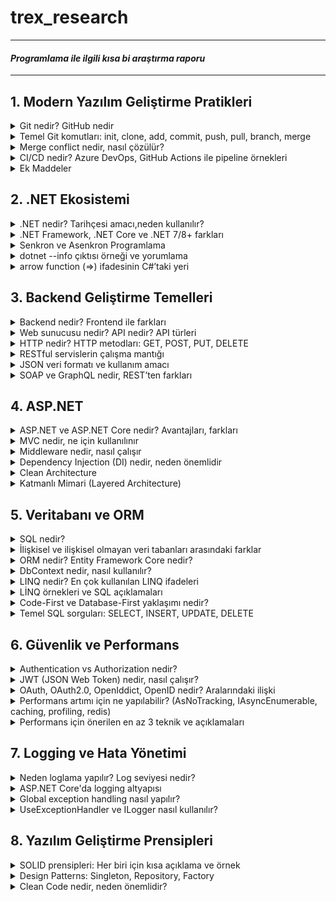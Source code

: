  # trex_research

 ***
#### *Programlama ile ilgili kısa bi araştırma raporu*
***

 
## 1. Modern Yazılım Geliştirme Pratikleri

  <details>
  <summary>Git nedir? GitHub nedir</summary>
    
* Git, yazılım geliştirme sürecinde kullanılan bir versiyon kontrol sistemidir.

* Kod üzerinde yapılan tüm değişiklikleri kayıt altına alır.

* Birden fazla geliştiricinin aynı proje üzerinde çakışmadan çalışabilmesine olanak sağlar.

* Geriye dönük olarak yapılan değişiklikler incelenebilir.

* GitHub ise Git’in üzerine kurulmuş bulut tabanlı bir platformdur.

* Git reposunu internette saklamaya yarar.

* Açık kaynak projelerin paylaşımı için en çok kullanılan sistemdir.

*  Ekip çalışmasını kolaylaştırmak için issue tracking (sorun takibi), pull request (katkı önerisi), GitHub Actions (otomasyon) gibi ek özellikler sunar.
 
* GitHub ise Git’in üzerine kurulmuş bulut tabanlı bir platformdur.

* Git reposunu internette saklamaya yarar.

* Açık kaynak projelerin paylaşımı<in en çok kullanılan sistemdir.

* Ekip çalışmasını kolaylaştırmak için issue tracking (sorun takibi), pull request (katkı önerisi), GitHub Actions (otomasyon) gibi ek özellikler sunar.
  
</details>

  <details>
<summary>Temel Git komutları: init, clone, add, commit, push, pull, branch, merge</summary>

*  git init

 Yeni bir Git deposu oluşturmak için kullanılır. Bir proje klasöründe git init komutu çalıştırıldığında, o klasör artık Git tarafından izlenmeye başlar. Bu sayede proje içerisinde yapılan her değişiklik Git tarafından kayıt altına    alınabilir.

 Örnek kullanım:
 
 git init 


 Bu komut çalıştırıldığında klasörde .git isimli gizli bir dosya oluşur ve bu dosya projenin tüm sürüm kontrol bilgilerini içerir.

*  git clone

 Var olan bir uzak Git deposunu bilgisayara kopyalamak için kullanılır. Özellikle GitHub üzerindeki projelerin yerel ortama indirilmesinde tercih edilir.

 Örnek kullanım:

 git clone https://github.com/kullanici/proje.git


 Bu komut sayesinde uzak depodaki tüm geçmiş commitler, branchler ve dosyalar yerel bilgisayara aktarılır.

*  git add

 Dosyaları staging area (hazırlık alanı) denilen bölgeye ekler. Bu alan, commit işleminden önce değişikliklerin hazırlanmasını sağlar.

 Örnek kullanım:

 git add dosya.txt
 git add .


 İlk komut sadece belirli bir dosyayı, ikincisi ise proje içindeki tüm değişiklikleri staging alanına ekler.

*  git commit
  
 Staging alanındaki dosyaları kalıcı olarak kaydeder. Commit işlemi, yapılan değişikliklere bir “anlık görüntü” almak gibidir. Her commit, açıklayıcı bir mesajla etiketlenmelidir.

 Örnek kullanım:

 git commit -m "Login ekranı eklendi"


 Bu komut, yapılan değişikliklerin tarihçede anlamlı şekilde tutulmasına yardımcı olur.

*  git push

 Yerelde yapılan commit’lerin uzak depoya (örneğin GitHub’a) gönderilmesini sağlar. Böylece proje ekibinin diğer üyeleri de güncellenmiş koda erişebilir.

 Örnek kullanım:

 git push origin main


 Bu komut, değişiklikleri origin isimli uzak depodaki main branch’ine gönderir.

*  git pull

 Uzak depodaki en güncel değişiklikleri indirip mevcut branch ile birleştirmeye yarar. Bu komut, ekip çalışmasında başkalarının yaptığı güncellemeleri almak için sıkça kullanılır.

 Örnek kullanım:

 git pull origin main


 Böylece uzak depodaki main branch’indeki tüm yeni değişiklikler yerel bilgisayara aktarılır.

*  git branch

 Proje üzerinde dallar (branch) oluşturmaya, görüntülemeye veya yönetmeye yarar. Branch’ler, geliştiricilerin aynı proje üzerinde farklı özellikler geliştirmesini sağlar.

 Örnek kullanım:

 git branch          # mevcut branch’leri listeler
 git branch yeni-ozellik   # yeni bir branch oluşturur
 git checkout yeni-ozellik # o branch’e geçiş yapar


 Branch kullanımı, aynı projede bağımsız geliştirmelerin çakışmadan yapılabilmesine imkân verir.

*  git merge

 İki farklı branch’i birleştirmek için kullanılır. Örneğin, yeni-ozellik branch’inde geliştirilen bir özellik tamamlandığında, bu branch main ile birleştirilir.

 Örnek kullanım:

 git checkout main
 git merge yeni-ozellik


 Bu komutlar sayesinde yeni-ozellik branch’indeki değişiklikler main branch’ine eklenmiş olur. Eğer aynı    çakışan değişiklikler varsa merge conflict oluşabilir ve manuel çözüm gerekir.

</details>

<details>

 <summary>Merge conflict nedir, nasıl çözülür?</summary>
  
Merge conflict Git’te iki dal aynı dosyanın aynı bölümünü farklı şekilde değiştirdiğinde Git’in hangisini seçeceğini bilememesiyle oluşan çakışmadır. Çözümü de basittir: Çakışmalı dosyayı açıp <<<<<<<, =======, >>>>>>> işaretleri arasındaki alternatiflerden mantıklı olan içeriği oluşturacak şekilde metni düzenlersin (gerekirse birleştirebilirsn) bu işaretleri temizlersin sonra değişikliği git add ile sahneleyip git commit ile birleştirmeyi tamamlarsın.
  
 </details>

<details> 
  
<summary>CI/CD nedir? Azure DevOps, GitHub Actions ile pipeline örnekleri </summary>


* CI/CD Nedir?

CI/CD, yazılım geliştirme süreçlerinde kaliteyi artıran ve teslimat hızını yükselten bir yöntemdir.

CI (Continuous Integration – Sürekli Entegrasyon): Geliştiricilerin kodlarını sık sık ana koda entegre etmesi, bu sırada otomatik testlerin ve derleme işlemlerinin çalışmasıdır. Amaç, hataların erkenden tespit edilmesi ve kodun sürekli olarak çalışır durumda kalmasıdır.

CD (Continuous Delivery/Deployment – Sürekli Teslimat / Dağıtım): CI sonrası başarılı olan kodun otomatik olarak test ortamına veya doğrudan canlı ortama aktarılmasıdır.

Continuous Delivery: Kod otomatik olarak test/stage ortamına alınır, canlıya geçiş manuel onayla yapılır.

Continuous Deployment: Kod tüm testlerden geçtikten sonra canlıya otomatik olarak alınır.

Bu yaklaşım sayesinde:

Daha hızlı geri bildirim alınır.

Ürün kalitesi artar.

Dağıtım süreçleri standartlaşır ve insan hatası azalır.

* Azure DevOps ile Pipeline Örneği

Azure DevOps Pipelines, YAML tabanlı veya görsel olarak oluşturulabilen güçlü bir CI/CD aracıdır. Microsoft’un bulut tabanlı çözümlerine doğrudan entegredir.

Basit Azure DevOps Pipeline (YAML)

Aşağıdaki örnek bir .NET uygulaması için CI pipeline’ıdır:

trigger:
- main   # main branch'e push geldiğinde pipeline çalışır

pool:
  vmImage: 'windows-latest'

steps:
- task: UseDotNet@2
  inputs:
    packageType: 'sdk'
    version: '7.0.x'

- script: dotnet restore
  displayName: 'Restore dependencies'

- script: dotnet build --configuration Release
  displayName: 'Build project'

- script: dotnet test --no-build --verbosity normal
  displayName: 'Run tests'


Bu pipeline şu işlemleri yapar:

Main branch’e kod push edildiğinde tetiklenir.

Gerekli .NET SDK kurulumu yapılır.

Paketler restore edilir.

Proje release modda derlenir.

Unit testler çalıştırılır.

Dağıtım (CD) için ek adımlar eklenebilir. Örneğin Azure Web App’e deploy etmek için AzureWebApp task’i kullanılabilir.

* GitHub Actions ile Pipeline Örneği

GitHub Actions, GitHub üzerinde barındırılan projeler için CI/CD iş akışları kurmaya yarayan bir sistemdir. YAML dosyaları .github/workflows/ klasöründe bulunur.

Basit GitHub Actions Workflow

Aşağıdaki örnek yine bir .NET uygulaması için CI pipeline’dır:

name: .NET CI

on:
  push:
    branches: [ "main" ]
  pull_request:
    branches: [ "main" ]

jobs:
  build:
    runs-on: ubuntu-latest

    steps:
    - name: Checkout repository
      uses: actions/checkout@v3

    - name: Setup .NET
      uses: actions/setup-dotnet@v3
      with:
        dotnet-version: '7.0.x'

    - name: Restore dependencies
      run: dotnet restore

    - name: Build
      run: dotnet build --configuration Release --no-restore

    - name: Test
      run: dotnet test --no-build --verbosity normal


Bu workflow şunları yapar:

Main branch’e push veya pull request geldiğinde çalışır.

Ubuntu sanal makinesi üzerinde işlem yapılır.

Kod checkout edilir.

.NET SDK yüklenir.

Restore, build ve test adımları gerçekleştirilir.

</details>

 <details>     
 
 <summary>Ek Maddeler</summary>

SDLC Aşamaları (Yazılım Geliştirme Yaşam Döngüsü)

* Planlama 

* Analiz 

* Geliştirme 

* Test 

* Dağıtım 

* Bakım
  
Metodolojiler

Agile → Esnek, hızlı geri bildirim.

Scrum → Sprint (2-4 hafta), roller (PO, SM, Dev Team).

Kanban → İş akışı panosu (To Do → Doing → Done).


 </details>
 
## 2. .NET Ekosistemi

<details>

<summary>.NET nedir? Tarihçesi amacı,neden kullanılır?</summary>

.NET Core, Windows, Linux ve MacOS için yazılım uygulamaları oluşturmak için kullanılabilecek genel amaçlı bir framework’dür. Diğer yazılımların aksine .NET Core, web uygulamaları, mobil uygulamalar, masaüstü uygulamaları, bulut hizmetleri, microservisler, API’ler, oyunlar ve IoT uygulamaları dahil olmak üzere her türlü uygulama/yazılımı oluşturmak için kullanılabilir. Diğer framework’lerden farklı olarak .NET Core, tek bir programlama diliyle sınırlı değildir ve C#, VB.NET, F#, XAML ve TypeScript’i destekler. Bu programlama dilleri açık kaynak kodludur ve bağımsız topluluklar tarafından yönetilir.

.NET Core en gelişmiş, olgun ve kapsamlı class library’leri, ortak API’leri, çoklu dil desteğini ve araçları sunmaktadır. Visual Studio ve Visual Studio Core, .NET Core’u geliştiriciler için en üretken platformlardan biri yapan en gelişmiş ve modern geliştirici IDE’leridir

2002: .NET Framework 1.0 çıktı, C# tanıtıldı (sadece Windows).

2005–2015: Framework 2.0–4.5 arasında LINQ, Async/Await gibi büyük yenilikler geldi.

2016: .NET Core yayınlandı → Açık kaynak, hızlı, platform bağımsz.

2020: .NET 5 ile Framework ve Core birleşti, tek çatı oldu.

2023+: .NET 8  Modern, çoklu platform, yapay zekâ ve bulut odaklı.

</details>

<details>
<summary>.NET Framework, .NET Core ve .NET 7/8+ farkları</summary>
  
|Özellik| .NET Framework   | .NET Core | .NET 7/8+  |
|:-----------------:|:-----------------:|:-----------------:|:-----------------:|
|Platform desteği|Yalnızca Windows'ta çalışır|Platformlar arası çalışır(Linux,Windows,Mac)|Platformlar arası çalışır|
|Güncellemeler|Güncelleme almaz|Güncelleme almaz|Güncelleme almaya devam eder|
|Kaynak kodu|Açık kaynak kodlu değil|Açık kaynak kodlu|Açık kaynak kodu|
|Desteklediği araçlar|Visual Studio|Visual Studio, VS Code, CLI araçları|Visual Studio, VS Code, CLI araçları|
|Kullanım alanları|Eski Windows uygulamaları|Çoklu platform uygulamaları, Web, API, Mikroservis|Modern çoklu platform uygulamaları, Bulut, Web API ve dahası|
|Performans|düşük|Orta|iyi performans|

</details>

<details>

<summary>Senkron ve Asenkron Programlama</summary>

* Senkron Programlama Nedir?

İşlemler ardışık olarak çalışır.

Bir işlem tamamlanmadan diğerine başlanmaz.

Program akışı, her adımda bir önceki adımın sonucunu beklemek zorundadır.

Eğer uzun süren bir işlem varsa (örneğin büyük bir dosyanın okunması, bir web servisinden veri çekilmesi), bu süre boyunca programın geri kalan kısmı çalışmaz, bekler.

* Asenkron Programlama Nedir?

İşlemler paralel veya bağımsız şekilde yürütülebilir.

Bir işlem başlatılır, o işlem arka planda devam ederken program diğer işlere geçebilir.

Program akışı, uzun süren işlemin bitmesini beklemek zorunda kalmaz.

Sonuç hazır olduğunda, program o işin sonucunu alıp kaldığı yerden devam eder.

* Senkron/Asenkron örnek senaryo açıklaması
  
HTTP çağrıları, Web API çağrıları gibi işlemler bekleme gerektirebilir. Geleneksel senkron programlama ile bu işlemleri gerçekleştirmek, aslında lokal bilgisayarın kontrolü dışında olan bir bekleme oluşturur. Bu da hem kullanıcı deneyimi hem de zaman verimliliği açısından oldukça mantıksızdır.

Kullanıcı, arka planda veri çağrıları yapılırken başka işlerle ilgilenebilmek ister. Hiçbirimiz evde bulaşık makinesi çalışıyor diye mutfakta donup kalmayız; makine işini bitirene kadar başka işlerle uğraşırız.

Senkron programlama ile bekleme gerektiren işlemleri çağırmak, bulaşık makinesinin işini bitirmesini oturup beklemek kadar verimsizdir. Asenkron programlama sayesinde ise kullanıcı, çağırdığı bir verinin gelmesini beklerken programın başka bir yerinde farklı bir işlem yapabilir ve ciddi bir zaman kazancı elde eder.

</details>

<details>
  
<summary>dotnet --info çıktısı örneği ve yorumlama</summary>

### Example output of `dotnet --info`

```
.NET SDK:
 Version:           9.0.201
 Commit:            071aaccdc2
 Workload version:  9.0.200-manifests.a3a1a094
 MSBuild version:   17.13.13+1c2026462

Runtime Environment:
 OS Name:     Windows
 OS Version:  10.0.26100
 OS Platform: Windows
 RID:         win-x64
 Base Path:   C:\Program Files\dotnet\sdk\9.0.201\

Workloads installed:
 No installed workloads found.
 Configured to use loose manifests for newly installed manifests.

Host:
  Version:      9.0.3
  Architecture: x64
  Commit:       831d23e561

.NET SDKs installed:
  9.0.201 [C:\Program Files\dotnet\sdk]

.NET runtimes installed:
  Microsoft.AspNetCore.App 8.0.14 [C:\Program Files\dotnet\shared\Microsoft.AspNetCore.App]
  Microsoft.AspNetCore.App 9.0.3  [C:\Program Files\dotnet\shared\Microsoft.AspNetCore.App]
  Microsoft.NETCore.App 8.0.14    [C:\Program Files\dotnet\shared\Microsoft.NETCore.App]
  Microsoft.NETCore.App 9.0.3     [C:\Program Files\dotnet\shared\Microsoft.NETCore.App]
  Microsoft.WindowsDesktop.App 8.0.14 [C:\Program Files\dotnet\shared\Microsoft.WindowsDesktop.App]
  Microsoft.WindowsDesktop.App 9.0.3  [C:\Program Files\dotnet\shared\Microsoft.WindowsDesktop.App]

Other architectures found:
  x86   [C:\Program Files (x86)\dotnet]
    registered at [HKLM\SOFTWARE\dotnet\Setup\InstalledVersions\x86\InstallLocation]

Environment variables:
  Not set

global.json file:
  Not found
```
dotnet --info komutu, bilgisayarında kurulu olan .NET ortamını özetler. Çıktıdaki bölümler şu anlama gelir:

1. .NET SDK

Hangi SDK sürümünün kullanıldığını gösterir.

SDK (Software Development Kit), .NET projelerini derlemek ve geliştirmek için gerekli araçları içerir.

2. Runtime Environment (Çalışma Zamanı Ortamı)

İşletim sistemini (OS Name, OS Version) ve mimariyi (x64, x86, arm64 vb.) gösterir.

RID (Runtime Identifier) değeri, uygulamanın hangi platformda çalıştığını belirtir.

3. Host

.NET uygulamalarının çalıştırıldığı host ortamının sürümünü gösterir.

Burada .NET runtime versiyonu ve sistem mimarisi listelenir.

4. .NET SDKs installed

Sisteminde yüklü tüm SDK sürümlerini listeler.

Birden fazla SDK kuruluysa, projeler global.json dosyasına veya varsayılan kurallara göre uygun olanı kullanır.

5. .NET runtimes installed

Kurulu olan çalışma zamanlarını listeler.

Microsoft.NETCore.App: Konsol uygulamaları için.

Microsoft.AspNetCore.App: Web uygulamaları için.

Microsoft.WindowsDesktop.App: WinForms ve WPF uygulamaları için.

Farklı sürümlerin aynı anda kurulu olması, eski projeleri de çalıştırabilmeni sağlar.

6. Other architectures found

Ek olarak farklı mimarilerde (örneğin x86) .NET kurulmuşsa burada görünür.

7. Environment variables

.NET ile ilgili özel ortam değişkenleri tanımlandıysa burada listelenir.

8. global.json file

Projede belirli bir SDK sürümü kullanılmak istenirse global.json dosyası ile belirtilir. Eğer bulunmazsa, sistemdeki en güncel SDK kullanılır
</details>

<details>
  
<summary>arrow function (=>) ifadesinin C#’taki yeri</summary>

* Tek satırda fonksiyon tanımlama: static int Multiply(int x, int y) => x * y;
* Lambda ifadesi: Func<int, int> square = n => n * n;

  
</details>

## 3. Backend Geliştirme Temelleri

<details>  

<summary> Backend nedir? Frontend ile farkları </summary>

Front-End, kullanıcı deneyimini ve etkileşimi şekillendirirken, Back-End, web sitesinin işlevselliğini ve veri yönetimini sağlar. her iki katman da başarılı bir web sitesi için kritik öneme sahiptir ve birlikte çalışarak kullanıcıların ihtiyaçlarını karşılayan ve beklentilerini aşan bir deneyim sunarlar.
</details>

<details>    

<summary> Web sunucusu nedir? API nedir? API türleri </summary>

Web sunucusu, istemcilerden (genellikle tarayıcı) gelen HTTP/HTTPS isteklerini kabul eden ve yanıtlayan yazılım veya donanımdır.

Statik içerik (HTML, CSS, JS, resim) ya da dinamik içerik (PHP, ASP.NET, Node.js uygulamaları) dönebilir.

Tarayıcı bir siteye istek gönderdiğinde web sunucusu uygun yanıtı üretip istemciye iletir.

Örnek web sunucuları:

Apache

Nginx

IIS (Internet Information Services)

LiteSpeed

API (Application Programming Interface) Nedir?

API, bir yazılımın başka yazılımlarla haberleşmesini sağlayan arayüzdür.

İç işleyişi bilmeden, belirli kurallar (endpoint, method, veri formatı) üzerinden erişim sağlar.

En yaygın kullanılan türü Web API’lerdir.

Örnek:

Hava durumu uygulaması telefonuna veri getirmek için hava durumu API’sini kullanır.

Google Maps API, başka uygulamalara harita ekleme olanağı sağlar.

API Türleri
***
1. Erişim Türüne Göre

Open API (Public API): Herkesin erişimine açık.

Partner API: Sadece iş ortaklarına özel.

Private API: Sadece kurum içi kullanım için.
***
2. Mimarisine Göre

REST API

HTTP metodlarını (GET, POST, PUT, DELETE) kullanır.

Genellikle JSON döner.

SOAP API

XML tabanlıdır, daha katıdır.

Bankacılık gibi güvenlik kritik alanlarda kullanılır.

GraphQL API

Tek endpoint üzerinden esnek veri sorgusu yapılabilir.

gRPC

Google tarafından geliştirilmiştir.

Hızlı, binary tabanlı, mikroservisler arası iletişim için uygundur.
***
3. Kullanım Alanına Göre

Web API → İnternet üzerinden erişilen API’ler.

Library API → Programlama kütüphaneleri için sağlanan API’ler (.NET, Java API).

Operating System API → İşletim sistemleri ile haberleşmeyi sağlayan API’ler (Windows API, Linux system call).
***
</details>

<details>

<summary>HTTP nedir? HTTP metodları: GET, POST, PUT, DELETE</summary>

GET, POST, PUT, PATCH ve DELETE en sık kullanılanlardır ve HTTP protokolü üzerinden istemciler ile sunucular arasındaki iletişimin temelini oluştururlar. Bu yöntemler, World Wide Web üzerinden istemci-sunucu iletişimi sırasında bir URL ile tanımlanan bir kaynak üzerinde gerçekleştirilebilecek eylemleri tanımlar

HTTP Metodları ve Örnekler
1. GET
* Sunucudan veri istemek için kullanılır.

* Gövde (body) göndermez.
```
GET /products HTTP/1.1
Host: example.com
```
Sunucudan ürünler listesini ister.

2. POST

* Sunucuya yeni veri eklemek/göndermek için kullanılır.

* Veri body kısmında gönderilir.
```
POST /products HTTP/1.1
Host: example.com
Content-Type: application/json

{
  "name": "Laptop",
  "price": 20000
}
```
Sunucuya yeni ürün ekler.


3. PUT

* Sunucuda var olan bir veriyi tamamen güncellemek için kullanılır.

* Gönderilen body, önceki verinin yerine geçer.
```
PUT /products/10 HTTP/1.1
Host: example.com
Content-Type: application/json

{
  "name": "Gaming Laptop",
  "price": 25000
}
```
ID’si 10 olan ürünün tüm verisini günceller.


4. PATCH

* Sunucudaki veriyi kısmi olarak güncellemek için kullanılır.

* Sadece değişen alanlar body’de gönderilir.
```
PATCH /products/10 HTTP/1.1
Host: example.com
Content-Type: application/json

{
  "price": 22000
}
```
Sadece fiyat bilgisini günceller.

5. DELETE

* Sunucudaki veriyi silmek için kullanılır.
```
DELETE /products/10 HTTP/1.1
Host: example.com
```
ID’si 10 olan ürünü siler.


6. HEAD

* GET gibidir ama sadece başlık (header) bilgilerini döner, gövdeyi döndürmez.
```
HEAD /products HTTP/1.1
Host: example.com
```
7. OPTIONS

* Sunucunun hangi HTTP metodlarını desteklediğini öğrenmek için kullanılır.
```
OPTIONS /products HTTP/1.1
Host: example.com
```

Cevap:
Allow: GET, POST, PUT, DELETE, OPTIONS


Özet:

GET → Veri al

POST → Yeni veri oluştur

PUT → Tam güncelle

PATCH → Kısmi güncelle

DELETE → Sil

HEAD → Sadece header bilgilerini al

OPTIONS → Desteklenen metodları öğren
  
</details>

<details>

<summary>RESTful servislerin çalışma mantığı</summary>

* REST Nedir?

Representational State Transfer (REST), web servisleri için kullanılan bir mimari tarzdır.

Amacı, HTTP protokolünün sunduğu kuralları kullanarak basit, anlaşılır ve standart bir şekilde istemci–sunucu arasında iletişim kurmaktır.

REST’i “kurallar bütünü” olarak düşünebilirsin.

* Temel Mantık

RESTful servislerde:

Her kaynak (örneğin: kullanıcı, ürün, sipariş) bir URL (endpoint) ile temsil edilir.

Bu kaynaklar üzerinde işlem yapmak için HTTP metodları (GET, POST, PUT, DELETE, PATCH…) kullanılır.

Veri genelde JSON formatında taşınır.

* Kaynak ve URI Mantığı

Her şey bir kaynaktır.

Örnek: Kullanıcı listesi → /users

Tek bir kullanıcı → /users/5

Kullanıcının siparişleri → /users/5/orders

URI, kaynağı temsil eder. Kaynağın ne olduğunu URI belirler, üzerinde ne yapılacağını HTTP metodu belirler.

* HTTP Metodları ile İşlemler

REST’te CRUD işlemleri HTTP metodlarına denk gelir:

GET /users → Tüm kullanıcıları getir

GET /users/5 → ID’si 5 olan kullanıcıyı getir

POST /users → Yeni kullanıcı oluştur

PUT /users/5 → ID’si 5 olan kullanıcıyı tamamen güncelle

PATCH /users/5 → ID’si 5 olan kullanıcıyı kısmi güncelle

DELETE /users/5 → ID’si 5 olan kullanıcıyı sil

* İstemci - Sunucu İlişkisi

İstemci (client) → Tarayıcı, mobil uygulama, masaüstü program olabilir.

Sunucu (server) → İstekleri alır, işler ve yanıt verir.

İstemci, sunucuya hangi veriyle ne yapılacağını HTTP isteği (request) ile söyler.

Sunucu, sonucu HTTP cevabı (response) olarak döner.

* Statelesness (Durumsuzluk)

RESTful servisler stateless olmalıdır.

Sunucu, her isteği bağımsız görür.

Önceki isteklerin bilgisini tutmaz.

Gerekli bilgiler (kimlik doğrulama, filtreler, parametreler) her istekte tekrar gönderilir.

* Response ve Status Codes

Sunucu her isteğe bir HTTP durum kodu döner:

200 OK → İşlem başarılı

201 Created → Yeni kaynak oluşturuldu

400 Bad Request → Hatalı istek

401 Unauthorized → Yetkisiz erişim

404 Not Found → Kaynak bulunamadı

500 Internal Server Error → Sunucu hatası

* JSON Örneği

Bir kullanıcı oluşturma isteği:
```
POST /users HTTP/1.1
Host: example.com
Content-Type: application/json

{
  "name": "Ali",
  "email": "ali@example.com"
}
```

Sunucu cevabı:
```
HTTP/1.1 201 Created
Content-Type: application/json

{
  "id": 5,
  "name": "Ali",
  "email": "ali@example.com"
}
```
</details>

<details> 

<summary>JSON veri formatı ve kullanım amacı</summary>
JSON Veri Formatı

JSON (JavaScript Object Notation), verilerin metin tabanlı olarak saklanmasını ve sistemler arasında kolayca taşınmasını sağlayan bir veri değişim formatıdır.

Özellikleri

Anahtar-değer çiftlerinden oluşur.

Diziler ve nesneler kullanılarak hiyerarşik yapı kurulabilir.

Programlama dillerinden bağımsızdır.

Hem insanlar hem makineler tarafından kolay okunabilir.

Kullanım Amacı

Web istemcisi ile sunucu arasında veri alışverişi yapmak.

Uygulamalarda yapılandırma (config) dosyası olarak kullanmak.

Farklı platform ve diller arasında veri taşımak.

Küçük, anlaşılır veri depolama ihtiyaçlarını karşılamak.

Örnek JSON Verisi
```
{
  "ad": "Ali",
  "yas": 30,
  "ogrenciMi": true,
  "dersler": ["Matematik", "Tarih", "Fizik"],
  "adres": {
    "sehir": "Bursa",
    "postaKodu": 16000
  }
}
```
Örneğin Açıklaması

* "ad": "Ali" → Anahtar ad, değeri "Ali" olan bir metin bilgisidir.

* "yas": 30 → Anahtar yas, değeri 30 olan sayısal bir bilgidir.

* "ogrenciMi": true → Anahtar ogrenciMi, değeri true olan mantıksal (boolean) bilgidir.

* "dersler": ["Matematik", "Tarih", "Fizik"] → dersler anahtarı, içinde üç eleman bulunan bir diziyi ifade eder.

* "adres": { "sehir": "Bursa", "postaKodu": 16000 } → adres anahtarı, içinde başka anahtar-değer çiftleri olan bir nesneyi temsil eder.

</details>

<details>
<summary>SOAP ve GraphQL nedir, REST’ten farkları</summary>

* SOAP (Simple Object Access Protocol)

XML tabanlı bir iletişim protokolüdür.

Katı standartlara bağlıdır (WS-Security, WS-ReliableMessaging gibi).

Yalnızca XML kullanır.

HTTP dışında SMTP, TCP gibi farklı protokollerle çalışabilir.

Daha çok bankacılık, finans, telekom gibi güvenliğin ve standartlaşmanın çok kritik olduğu alanlarda tercih edilir.

* GraphQL

Facebook tarafından geliştirilmiş, API’ler için bir sorgulama dilidir.

Tek endpoint üzerinden çalışır.

İstemci yalnızca ihtiyacı olan veriyi talep eder.

JSON formatında yanıt döner.

Over-fetching (gereğinden fazla veri çekme) ve under-fetching (eksik veri çekme) sorunlarını çözer.

Gerçek zamanlı veri için Subscriptions özelliği vardır.

* REST (Representational State Transfer)

HTTP tabanlı, en yaygın kullanılan web servis mimarisidir.

Kaynaklara HTTP metodları (GET, POST, PUT, DELETE) ile erişilir.

JSON ya da XML dönebilir (günümüzde çoğunlukla JSON).

Her kaynak için ayrı endpoint vardır (örneğin /users, /orders).

Basit, anlaşılır ve yaygın kullanımda olan bir yaklaşım sunar.

| Özellik             | SOAP                            | REST                           | GraphQL                           |
|---------------------|---------------------------------|--------------------------------|-----------------------------------|
| Veri formatı        | XML                             | JSON (çoğunlukla) / XML        | JSON                              |
| Endpoint yapısı     | Tek endpoint, karmaşık yapı     | Her kaynak için ayrı endpoint   | Tek endpoint                      |
| Esneklik            | Katı standartlı                 | Orta düzey                     | Çok esnek (yalnızca istenen veri) |
| Performans          | Ağır, yavaş                     | Hafif, genellikle hızlı         | Daha verimli                      |
| Protokol desteği    | HTTP, SMTP, TCP vb.             | HTTP                           | HTTP                              |
| Kullanım alanı      | Bankacılık, kurumsal entegrasyon| Genel web servisleri            | Modern web ve mobil API’ler       |
| Öne çıkan özellik   | Güvenlik ve standartlar         | Basitlik ve yaygınlık           | Esneklik ve özelleştirme          |  

</details>

## 4. ASP.NET

<details> 

<summary>ASP.NET ve ASP.NET Core nedir? Avantajları, farkları</summary>

ASP.NET ve ASP.NET Core, Microsoft tarafından geliştirilen web uygulama geliştirme framework’leridir. İkisi birbirine yakın kavramlar olsa da, teknoloji olarak farklı dönemleri temsil ederler.

* ASP.NET Nedir?

2002’de .NET Framework’ün bir parçası olarak tanıtıldı.

Yalnızca Windows işletim sistemi üzerinde çalışır.

Web Forms, MVC (Model-View-Controller) ve Web API gibi yaklaşımları destekler.

.NET Framework’e bağımlıdır, yani günümüzde .NET Framework 4.8’e kadar gelmiştir ve daha fazla büyük güncelleme almayacaktır.

Modern uygulamalarda “eski teknoloji” kabul ediliyor ama hâlen kurumsal projelerde yaygın olarak kullanılmakta.

* ASP.NET Core Nedir?

2016’da tanıtıldı, ASP.NET’in yeniden yazılmış, açık kaynak ve çapraz platform halidir.

Windows, Linux ve macOS üzerinde çalışır.

.NET Core üzerine kurulmuştu, şimdi .NET 5+ (günümüzde .NET 9) çatısı altında gelişiyor.

Daha hızlı, hafif ve bulut tabanlı uygulamalara uygun.

Web API ve MVC birleşmiş durumda → tek bir yapıdan hem web sayfası hem API geliştirilebilir.

Dependency Injection, Middleware, Minimal API gibi modern mimari özellikleri destekler.

* ASP.NET Avantajları

Uzun yıllardır kullanılan, olgun bir framework.

Kurumsal projelerde hâlâ çok geniş kullanım alanı var.

Windows Server + IIS entegrasyonu güçlü.

Büyük topluluk ve çok sayıda hazır kütüphane mevcut.

* ASP.NET Core Avantajları

Çapraz platform (Windows, Linux, macOS).

Performansı yüksek, özellikle Kestrel web server sayesinde.

Açık kaynak ve sürekli gelişiyor.

Bulut dostu, container (Docker, Kubernetes) ile kolayca dağıtılabilir.

Daha esnek: Middleware tabanlı mimari → geliştirici kendi pipeline’ını kurabilir.

Minimal API ve gRPC desteği sayesinde mikroservislerde ideal.

| Özellik          | ASP.NET                      | ASP.NET Core                               |
|------------------|------------------------------|--------------------------------------------|
| **Çıkış Yılı**   | 2002                         | 2016                                       |
| **Çalışma Ortamı** | Sadece Windows              | Windows, Linux, macOS                     |
| **Performans**   | Daha düşük, IIS bağımlı      | Yüksek, Kestrel + IIS/NGINX                |
| **Framework**    | .NET Framework               | .NET 5/6/7/8/9                             |
| **Mimari**       | Web Forms, MVC, Web API ayrı | MVC + API birleşik, Middleware tabanlı     |
| **Açık Kaynak**  | Hayır                        | Evet                                       |
| **Gelecek**      | Yeni geliştirme yok          | Aktif olarak geliştiriliyor                |

</details>

<details> 

<summary>MVC nedir, ne için kullanılınır</summary>

MVC (Model-View-Controller), yazılım geliştirmede kullanılan bir mimari desendir.

* Model (M): Uygulamanın verilerini ve iş kurallarını temsil eder. (Örn: Veritabanı işlemleri, iş mantığı)

* View (V): Kullanıcıya gösterilen arayüzdür. (Örn: HTML sayfası, UI ekranı)

* Controller (C): Kullanıcıdan gelen isteği alır, işleyip uygun Model ve View’i yönlendirir.

Ne için kullanılır?
Uygulamalarda katmanlı yapı sağlar. Kodun okunabilirliğini, bakımını ve test edilebilirliğini kolaylaştırır. Web uygulamalarında en çok tercih edilen desenlerden biridir.

</details>

<details>
  
<summary>Middleware nedir, nasıl çalışır</summary>

* Middleware, farklı uygulamalar, sistemler ve veritabanları arasında etkileşim ve veri akışı sağlayan bulut hizmetleridir. Uygulamalar ve veriler arasında bir köprü görevi görür bu sayede sistemler arasında kesintisiz iletişim sağlar ve veri akışını düzenler.
ASP.NET Core uygulamalarında middleware, gelen HTTP isteğinin geçtiği aşamaları belirleyen işlem hattıdır. Her middleware isteği işleyebilir, sonraki aşamaya gönderebilir veya sonlandırabilir. Bu yüzden eklenme sırası çok önemlidir. Yanlış sıralama, kimlik doğrulama ve yetkilendirme gibi kritik işlevlerin devre dışı kalmasına yol açar.

Doğru Sıralama Örneği
```
app.UseRouting();          
app.UseAuthentication();   
app.UseAuthorization();    
app.UseEndpoints(endpoints =>
{
    endpoints.MapControllers();
});
```
Özetle

* UseRouting() → Rotaları hazırlar.

* UseAuthentication() → Kullanıcıyı doğrular.

* UseAuthorization() → Yetki kontrolü yapar.

* UseEndpoints() → İsteği ilgili endpoint’e yönlendirir.
  
</details>

<details>

<summary>Dependency Injection (DI) nedir, neden önemlidir</summary>

Dependency Injection (DI) Nedir?
Dependency Injection (Bağımlılık Enjeksiyonu), bir sınıfın ihtiyaç duyduğu bağımlılıkları (örneğin başka sınıflar, servisler, veritabanı bağlantıları) kendisi oluşturmaması, dışarıdan alması prensibidir. Yani bir sınıf içinde new anahtar kelimesiyle bağımlılık oluşturmak yerine, bu bağımlılıklar constructor, property veya method aracılığıyla dışarıdan “enjekte edilir”.

 * Örnek:
```
// Kötü örnek (sınıf bağımlılığı kendi oluşturuyor)
public class OrderService
{
    private readonly PaymentService _paymentService = new PaymentService();

    public void CompleteOrder()
    {
        _paymentService.Pay();
    }
}

// İyi örnek (Dependency Injection kullanılıyor)
public class OrderService
{
    private readonly IPaymentService _paymentService;

    public OrderService(IPaymentService paymentService)
    {
        _paymentService = paymentService;
    }

    public void CompleteOrder()
    {
        _paymentService.Pay();
    }
```  
</details>

<details> 
  
<summary>Clean Architecture</summary>

Clean Architecture Özeti

Amaç:
Uygulamanın iş kurallarını (domain) framework, veritabanı, UI gibi dış detaylardan bağımsız hale getirmek. Böylece kod esnek, test edilebilir ve sürdürülebilir olur.

Katmanlar

* I. Domain

İş kuralları, entity’ler ve değer nesneleri.

Hiçbir dış katmana bağımlı değil.

* II. Application

Use case’ler (iş akışları).

Domain’i kullanarak iş senaryolarını yürütür.

Dış sistemlerle konuşmak için sadece interface tanımlar.

* III. Infrastructure

Teknik detaylar (veritabanı, servis entegrasyonları).

Application’daki interface’lerin implementasyonu burada yapılır.

* IV. API (Presentation)

Kullanıcıya/istemciye açılan uç noktalar (controller, endpoint).

Request alır → Application’a iletir → Response döner.

* Bağımlılıkların Dışa Akması İlkesi

Bağımlılıklar içeriye doğru akar.

Domain hiçbir şeye bağımlı değil.

Application sadece Domain’e bağımlı.

API ve Infrastructure, Application ve Domain’e bağımlı

</details>

<details>  

<summary>Katmanlı Mimari (Layered Architecture)</summary>
Katmanlar

* I. Presentation (UI) Katmanı

Kullanıcı ile etkileşim sağlar.

Controller, View veya API endpoint’leri burada bulunur.

İş mantığını içermez, sadece Business katmanını çağırır.

* II. Business (Logic) Katmanı

İş kuralları ve uygulama mantığı burada yer alır.

Presentation’dan gelen istekleri işler, gerekirse Data Access katmanını kullanır.

Service sınıfları genellikle bu katmanda bulunur.

* III. Data Access (DAL) Katmanı

Veritabanı veya dış veri kaynaklarıyla etkileşim kurar.

Repository sınıflarıyla CRUD işlemleri yapılır.

Business katmanındaki servisler, repository üzerinden veri çeker/kaydeder.

Service & Repository Pattern

Repository Pattern: Veritabanı erişimini soyutlar. (IUserRepository, EfUserRepository)

Service Pattern: İş mantığını barındırır ve repository’leri kullanarak senaryoları yürütür. (UserService)

 Akış: UI → Service → Repository → Database

![1_vNZs7q1OgPc2yDaiGJpCwg](https://github.com/user-attachments/assets/4be9759b-39ae-4855-87ed-25ab931897fd)

</details>

## 5. Veritabanı ve ORM

<details>

<summary>SQL nedir?</summary>

SQL, ilişkisel veri tabanlarını yönetmek, SQL veri tabanları oluşturmak ve farklı işlevler gerçekleştirerek içlerindeki verileri manipüle etmek için standartlaştırılmış bir programlama dilidir.

Hem veri tabanı yöneticileri hem de geliştiriciler SQL’i verileri manipüle etmek ve veri entegrasyon komut dosyaları yazmak için kullanır. Benzer şekilde, veri analistleri de ilişkisel bir veri tabanını derinlemesine analiz etmek için SQL kullanır.

*	4 temel SQL sorgusuna örnek

```
-- 1. SELECT → Veri listeleme
SELECT * FROM Customers;

-- 2. INSERT → Yeni veri ekleme
INSERT INTO Customers (Name, City) VALUES ('Emirhan', 'Bursa');

-- 3. UPDATE → Veri güncelleme
UPDATE Customers SET City = 'İstanbul' WHERE Name = 'Emirhan';

-- 4. DELETE → Veri silme
DELETE FROM Customers WHERE Name = 'Emirhan';
```

</details>

<details>

<summary>İlişkisel ve ilişkisel olmayan veri tabanları arasındaki farklar</summary>

1. Veri Yapısı

* İlişkisel Veritabanı (RDBMS):
  Veriler tablolarda (satır–sütun yapısında) saklanır.
  Örn: MySQL, PostgreSQL, Oracle.

* İlişkisel Olmayan Veritabanı (NoSQL):
  Veriler esnek yapılarda saklanır. (Doküman, key-value, grafik, kolon tabanlı)
  Örn: MongoDB, Redis, Cassandra, Neo4j.

***

2. Şema (Schema)

* RDBMS: Katı şemaya sahiptir. Tablo yapısı önceden tanımlanmalıdır.

* NoSQL: Şemasız veya esnek şemalıdır. Veri yapısı dinamik olarak değiştirilebilir.

***

3. Sorgulama

* RDBMS: Veri sorgulamak için SQL kullanılır.

* NoSQL: Her veritabanı kendi sorgulama yöntemine sahiptir (ör. JSON tabanlı sorgular, API çağrıları).

***

4. Tutarlılık

* RDBMS: ACID (Atomicity, Consistency, Isolation, Durability) kurallarını takip eder. Yani veri bütünlüğü çok güçlüdür.

* NoSQL: Genellikle BASE (Basically Available, Soft state, Eventual consistency) modelini benimser. Yüksek ölçeklenebilirlik için bazen anlık tutarlılıktan ödün verir.

***

5. Ölçeklenebilirlik

* RDBMS: Genelde dikey ölçeklenir (daha güçlü donanım eklenir).

* NoSQL: Yatay ölçeklenir (yeni sunucular eklenerek genişler).

***

6. Kullanım Alanları

* RDBMS: Bankacılık, muhasebe, e-ticaret gibi güçlü veri tutarlılığı gerektiren sistemlerde.

* NoSQL: Sosyal medya, gerçek zamanlı analiz, IoT, büyük veri gibi esneklik ve hız isteyen sistemlerde.
 
</details>

<details> 

<summary>ORM nedir? Entity Framework Core nedir?</summary>

ORM (Object Relational Mapping), yazılım geliştirmede kullanılan bir tekniktir.

ORM, nesne tabanlı programlama dillerinde kullanılan sınıf ve nesneler ile veritabanındaki tablolar ve kayıtlar arasında bir köprü kurar. Yani veritabanı işlemlerini SQL sorguları yazmadan, doğrudan programlama dilindeki nesneler üzerinden yapmanıza olanak tanır.
***
Örnek:

* Veritabanında Users tablosu varsa, kod tarafında bunun bir User sınıfı olur.

* user.Name = "Ali"; gibi bir işlem yaptığınızda ORM bunu SQL sorgusuna çevirip veritabanına kaydeder.

Avantajları:

* SQL sorgularını elle yazmaya gerek kalmaz, hata riski azalır.

* Kod okunabilirliği artar.

* Veritabanı bağımlılığı azalır (farklı veritabanlarına geçiş daha kolay olur).

Kullanılan bazı ORM örnekleri:

* .NET dünyasında: Entity Framework, Dapper (yarı ORM)

* Java dünyasında: Hibernate

* Python’da: SQLAlchemy, Django ORM

***

* Entity Framework Core Nedir?

Entity Framework Core, son sürümü 9.0.9 olarak yayınlanmış, Microsoft tarafından geliştirilen ve .NET Framework ve .NET Core ile birlikte kullanılabilen bir ORM aracıdır. Entity Framework Core (EF Core) ve Entity Framework (EF 6.x ve önceki sürümler) arasında önemli farklar vardır. EF Core daha hafif ve performanslıdır ve veritabanı platformları için çoklu platform desteği sunar.

</details>

<details>

<summary>DbContext nedir, nasıl kullanılır?</summary>

 1. * DbContext Nedir?

 EF Core’un ana sınıfıdır ve veritabanına erişimi yönetir.

 Veritabanındaki tablolarla C# sınıflarını eşler (Entity’ler).

 CRUD işlemleri (Create, Read, Update, Delete) için bir ara katman sağlar.

 Veritabanı bağlantısını, sorguları ve değişiklik takibini yönetir.

 2. * Temel Özellikleri

 DbSet<TEntity>: Her tablo için bir DbSet oluşturulur. Bu, o tabloya erişimi sağlar.

 Change Tracker: Entity üzerinde yapılan değişiklikleri takip eder ve SaveChanges() ile veritabanına yazar.

 LINQ sorguları: DbContext üzerinden LINQ ile veri çekebilirsiniz.

* Nasıl Kullanılınır Örnek:
  
```
using var context = new AppDbContext();

// Veri ekle
context.Products.Add(new Product { Name="Laptop", Price=12000 });
context.SaveChanges();

// Veri oku
var all = context.Products.ToList();

// Güncelle
var p = context.Products.First();
p.Price = 11000;
context.SaveChanges();

// Sil
context.Products.Remove(p);
context.SaveChanges();
```
</details>

<details> 

<summary>LINQ nedir? En çok kullanılan LINQ ifadeleri</summary> 

* LİNQ ''(Language Integrated Query)'' Nedir

LINQ (Language Integrated Query — Dil ile Tümleşik Sorgu); veri koleksiyonlarını sorgulamak, verileri filtrelemek veya dönüştürmek gibi işlemleri kolaylaştıran güçlü bir teknolojidir. C# 3.0 sürümü ile kullanıma başlamıştır. LINQ, C# ve diğer .NET programlama dillerinde kullanılarak veri kaynakları üzerinde sorgular oluşturmayı, veriye erişimi, filtrelemeyi, sıralamayı, gruplamayı, birleştirmeyi ve dönüştürmeyi sağlar.

* En çok kullanılan LİNQ ifadeleri

1. Where

* Koşula göre filtreleme yapar.
```
int[] numbers = { 1, 2, 3, 4, 5 };
var evenNumbers = numbers.Where(n => n % 2 == 0);
```
2. Select

* Veriyi dönüştürmek için kullanılır.
```
var squares = numbers.Select(n => n * n);
```
3. OrderBy / OrderByDescending

* Veriyi artan veya azalan sıraya göre sıralar.
```
var ordered = numbers.OrderBy(n => n);
var descending = numbers.OrderByDescending(n => n);
```
4. First / FirstOrDefault

* Koşula uyan ilk elemanı döndürür.
```
var firstEven = numbers.First(n => n % 2 == 0);
var firstEvenOrDefault = numbers.FirstOrDefault(n => n % 2 == 0);
```
5. Last / LastOrDefault

* Koşula uyan son elemanı döndürür.
```
var lastEven = numbers.Last(n => n % 2 == 0);
```
6. Single / SingleOrDefault

* Sadece bir elemanın döndüğü durumlar için kullanılır.
```
var singleItem = numbers.Single(n => n == 3);
```
7. Count

* Eleman sayısını verir.
```
var evenCount = numbers.Count(n => n % 2 == 0);
```
8. Any

* Koşula uyan en az bir eleman var mı kontrol eder.
```
bool hasEven = numbers.Any(n => n % 2 == 0);
```
9. All

* Tüm elemanların koşulu sağlayıp sağlamadığını kontrol eder.
```
bool allPositive = numbers.All(n => n > 0);
```
10. Distinct

* Tekrarlayan elemanları kaldırır.
```
int[] nums = { 1, 2, 2, 3, 3, 3 };
var unique = nums.Distinct();
```

</details>

<details>

<summary>LİNQ örnekleri ve SQL açıklamaları</summary>

1. * Where – Filtreleme

* LINQ:
```
var evenNumbers = numbers.Where(n => n % 2 == 0);
```

Açıklama: Dizideki çift sayıları seçer.
SQL Karşılığı:
```
SELECT * FROM Numbers WHERE Value % 2 = 0;
```
2. * Select – Dönüştürme

* LINQ:
```
var squares = numbers.Select(n => n * n);
```

Açıklama: Her sayının karesini alır.
SQL Karşılığı:
```
SELECT Value * Value AS Square FROM Numbers;
```
3. * OrderBy – Sıralama

* LINQ:
```
var ascending = numbers.OrderBy(n => n);
```

Açıklama: Sayıları artan sıraya göre sıralar.
SQL Karşılığı:
```
SELECT * FROM Numbers ORDER BY Value ASC;
```
4. * GroupBy – Gruplama

* LINQ:
```
var grouped = numbers.GroupBy(n => n % 2 == 0 ? "Even" : "Odd");
```

Açıklama: Sayıları çift ve tek olarak gruplar.
SQL Karşılığı:
```
SELECT CASE WHEN Value % 2 = 0 THEN 'Even' ELSE 'Odd' END AS GroupKey,
       COUNT(*) 
FROM Numbers
GROUP BY CASE WHEN Value % 2 = 0 THEN 'Even' ELSE 'Odd' END;
```
5. * Join – İki koleksiyonu birleştirme

* LINQ:
```
var studentGrades = students.Join(grades,
                                  s => s.Id,
                                  g => g.StudentId,
                                  (s, g) => new { s.Name, g.Grade });

```
Açıklama: Öğrenciler ve notlarını birleştirir.
SQL Karşılığı:
```
SELECT s.Name, g.Grade
FROM Students s
INNER JOIN Grades g ON s.Id = g.StudentId;
```
 
</details>

<details>

<summary>Code-First ve Database-First yaklaşımı nedir?	</summary>

* Code-First

Önce uygulamanın model sınıflarını (entity class) kod tarafında oluşturursunuz. EF bu sınıfları temel alarak veritabanını kendisi üretir ve migration ile güncelleyebilirsiniz. Veritabanı tasarımını geliştirici kontrol eder.
Genelde yeni projelerde veya veritabanı tasarımını sıfırdan yapmak istediğiniz durumlarda tercih edilir.

* Database-First

Önceden hazırlanmış bir veritabanınız vardır. EF bu veritabanındaki tabloları, alanları ve ilişkileri otomatik olarak class’lara dönüştürür (reverse engineering). Kod tarafında model oluşturma ihtiyacı azalır.
Mevcut bir veritabanını kullanan projelerde veya veritabanı tasarımının DBA tarafından yapıldığı durumlarda tercih edilir.

* Code-First vs DB-First karşılaştırması

| Özellik               | Code-First                          | Database-First                     |
|-----------------------|------------------------------------|-----------------------------------|
| Başlangıç Noktası      | Kod tarafında modeller oluşturulur | Mevcut veritabanı kullanılır       |
| Veritabanı Oluşturma   | EF modellerden veritabanı üretir   | EF veritabanından modeller üretir |
| Değişiklik Yönetimi    | Migration ile yönetilir            | DB’de manuel değişiklik gerekir    |
| Esneklik               | Geliştiriciye daha fazla esneklik  | Veritabanı tasarımına bağımlıdır   |
| Kullanım Senaryosu     | Yeni projelerde                   | Mevcut veritabanı olan projelerde |
 
</details>

<details>

<summary>Temel SQL sorguları: SELECT, INSERT, UPDATE, DELETE</summary>

1.SELECT

Veritabanından veri okumak için kullanılır.
```
SELECT * FROM Employees;  -- Tüm kolonları getirir
SELECT Name, Salary FROM Employees WHERE Salary > 5000;  -- Şartlı veri
```
2.INSERT

Tabloya yeni kayıt eklemek için kullanılır.
```
INSERT INTO Employees (Name, Position, Salary)
VALUES ('Ali', 'Developer', 7500);
```
3.UPDATE

Mevcut kayıtları güncellemek için kullanılır.
```
UPDATE Employees
SET Salary = 8000
WHERE Name = 'Ali';
```
4.DELETE

Tablodan veri silmek için kullanılır.
```
DELETE FROM Employees WHERE Name = 'Ali';
```


</details>

## 6. Güvenlik ve Performans

<details>

<summary>Authentication vs Authorization nedir?</summary>

 * Authentication vs Authorization Nedir?

| Özellik | Authentication (Kimlik Doğrulama) | Authorization (Yetkilendirme) |
|---------|-----------------------------------|-------------------------------|
| Tanım   | Kullanıcının kim olduğunu doğrular | Kullanıcının hangi kaynaklara veya işlemlere erişebileceğini belirler |
| Amaç    | Kimlik doğrulamak | Yetki kontrolü yapmak |
| Ne zaman? | Sisteme giriş esnasında | Giriş yaptıktan sonra |
| Örnek   | Kullanıcı adı ve şifre girmek | Admin paneline erişim izni kontrolü |
 
</details>

<details>

<summary>JWT (JSON Web Token) nedir, nasıl çalışır?</summary>

* JSON Web Token (JWT), tarafların birbirleri arasındaki veri alışverişini ve bunun doğrulamasını sağlayan JSON tabanlı RFC 7519'de tanımlanmış açık bir standarttır. Örneğin bir sunucu, kullanıcının yönetici ayrıcalıklarına sahip olduğunu belirten bir anahtar (token) oluşturabilir ve bunu kullanıcıya gönderebilir. Kullanıcı daha sonra bu anahtar ile kendisine tanımlanmış olan yönetici yetkisini bir istemcide kullanabilir ve bütün taraflar tarafından yetkisi doğrulanabilir

* JWT yapısının temel bileşenleri
  
JWT (JSON Web Token) üç ana bileşenden oluşur ve bu bileşenler nokta (.) ile birbirinden ayrılır:

Header.Payload.Signature

1. Header (Başlık)

* Token tipini ve kullanılan imzalama algoritmasını belirtir.

* JSON formatındadır.

Örnek:
```
{
  "alg": "HS256",
  "typ": "JWT"
}
```
2. Payload (Yük)

* Kullanıcıya veya oturuma ait verileri (claims) içerir.

* Kimlik bilgileri, roller, token geçerlilik süreleri gibi bilgiler burada yer alır.

Örnek:
```
{
  "sub": "1234567890",
  "name": "emco",
  "admin": true,
  "exp": 1712345678
}
```
3. Signature (İmza)

* Header ve Payload Base64Url formatında encode edilir, ardından gizli bir anahtar ile (HMAC SHA veya RSA gibi algoritmalarla) imzalanır.

* Token’ın değiştirilip değiştirilmediğini doğrular.

 
</details>

<details>  

<summary>OAuth, OAuth2.0, OpenIddict, OpenID nedir? Aralarındaki ilişki</summary>

# OAuth, OAuth 2.0, OpenID, OpenID Connect ve OpenIddict Nedir?

Günümüzde web ve mobil uygulamalarda **kimlik doğrulama (authentication)** ve **yetkilendirme (authorization)** kritik bir ihtiyaçtır. Bu noktada farklı standartlar ve kütüphaneler devreye girer. Bu yazıda **OAuth**, **OAuth 2.0**, **OpenID**, **OpenID Connect** ve **OpenIddict** kavramlarını ve aralarındaki ilişkiyi inceleyeceğiz.

## OAuth (1.0)

* 2007’de geliştirilen ilk standarttır.
   
* Kullanıcıların bir uygulamadaki (kaynak sunucusu) verilerine başka bir uygulamanın erişmesine izin verir.  

* Yalnızca yetkilendirme sağlar, kimlik doğrulama yapmaz.  

* Karmaşık yapısı nedeniyle zamanla OAuth 2.0’a bırakmıştır.

## OAuth 2.0

* OAuth’un modern ve esnek versiyonudur.  

* Yetkilendirme çerçevesidir, kimlik doğrulama yapmaz.  

* Access Token ve Refresh Token kavramlarını getirir.  

* Google, Microsoft, Facebook API erişimlerinde standart olarak kullanılır.

## OpenID

* Kullanıcıların tek bir kimlik sağlayıcısı (örneğin Google veya Yahoo) ile farklı sitelere giriş yapmasını sağlayan eski bir kimlik doğrulama protokolüdür.
 
* Sadece kimlik doğrulama yapar, yetkilendirme sağlamaz.

## OpenID Connect (OIDC)

* OAuth 2.0 üzerine inşa edilmiş modern bir kimlik doğrulama katmanıdır.  

* OAuth 2.0’ın yetkilendirme yeteneklerine kimlik doğrulama ekler.  

* ID Token kavramını getirir.  

* Günümüzde Google Sign-In, Microsoft Sign-In gibi servislerde kullanılan standarttır.

## OpenIddict

* ASP.NET Core projelerinde OAuth 2.0 ve OpenID Connect standartlarını kolayca uygulamak için kullanılan açık kaynak bir kütüphanedir.  

* Kendi kimlik/yetki sunucunuzu oluşturmanıza ve modern standartları uygulamanıza olanak tanır.

## Aralarındaki İlişki

| Teknoloji          | Amacı                     | Yetkilendirme | Kimlik Doğrulama |
|-------------------|--------------------------|---------------|-----------------|
| **OAuth (1.0)**   | Erişim izni sağlama       | Evet          | Hayır           |
| **OAuth 2.0**     | Modern yetkilendirme      | Evet          | Hayır           |
| **OpenID**        | Kimlik doğrulama (eski)   | Hayır         | Evet            |
| **OpenID Connect**| OAuth 2.0 + Kimlik doğrulama | Evet        | Evet            |
| **OpenIddict**    | Bu standartları .NET’te kolayca uygulama | Evet | Evet         |

</details>

<details> 

<summary>Performans artımı için ne yapılabilir? (AsNoTracking, IAsyncEnumerable, caching, profiling, redis)</summary>

1. * AsNoTracking:
     
Okuma amaçlı sorgularda AsNoTracking() kullanmak EF Core’un ChangeTracker özelliğini devre dışı bırakır. Bu sayede gereksiz bellek ve işlem yükü azalır. Özellikle listeleme veya raporlama gibi senaryolarda belirgin performans kazandırır.

2. * IAsyncEnumerable:
     
Büyük veri setlerini tek seferde belleğe almak yerine IAsyncEnumerable ile satır satır (streaming) çekmek hem bellek kullanımını hem de ilk yanıt süresini düşürür. Bu yöntem, sürekli veri işlenen veya çok büyük sorgularda işe yarar.

3. * Caching (Önbellekleme):
     
Sık kullanılan verileri tekrar tekrar veritabanından çekmek yerine önbellekte tutmak en etkili yöntemlerden biridir. Küçük uygulamalarda In-Memory Cache, ölçekli yapılarda ise Redis gibi Distributed Cache tercih edilmelidir.

4. * Profiling (İzleme):
     
Performansı artırmanın ilk adımı darboğazları tespit etmektir. MiniProfiler, EF Core logları veya SQL Profiler ile yavaş sorguları ve gereksiz işlemleri görebilir, buna göre optimize edebilirsiniz.

5. * Redis Kullanımı:
     
Dağıtık ve yüksek trafikli uygulamalarda Redis gibi bir önbellek sistemiyle veriyi sunucu dışında tutmak, veritabanı yükünü ciddi ölçüde azaltır ve yanıt sürelerini iyileştirir.

</details>

<details>

<summary>Performans için önerilen en az 3 teknik ve açıklamaları</summary>
 
| Teknik         | Amacı                                               | Kullanım Alanı            | Avantajı                     |
|----------------|----------------------------------------------------|--------------------------|------------------------------|
| AsNoTracking   | EF Core’da verilerin takip edilmesini devre dışı bırakmak | Sadece okuma sorguları   | Daha az bellek kullanımı, hızlı sorgu |
| Caching        | Sık kullanılan verileri önbellekte tutmak          | Tekrarlanan veri sorguları | DB yükünü azaltır, yanıt süresini kısaltır |
| Profiling      | Yavaş sorguları ve darboğazları tespit etmek       | Tüm uygulama             | Optimizasyon fırsatları sağlar |

</details>

## 7. Logging ve Hata Yönetimi

<details>
 
<summary>Neden loglama yapılır? Log seviyesi nedir?</summary>

1. Neden Loglama Yapılır?

   * Loglama, uygulamanın çalışması sırasında gerçekleşen olayların kaydedilmesidir. Amaçları:

   * Hata takibi: Uygulamada oluşan hataların kaynağını tespit etmek.
 
   * Performans izleme: Uzun süren işlemleri veya darboğazları belirlemek.

   * Olay kayıtları: Kullanıcı aktiviteleri veya sistem olaylarını kayıt altına almak.

   * Debug ve geliştirme: Kodun doğru çalışıp çalışmadığını anlamak.

   * Kısaca, loglama uygulamanın “görünmeyen gözlüğü” gibidir.

2. Log Seviyesi Nedir?


| Log Seviyesi    | Açıklama                                                                                   |
|-----------------|--------------------------------------------------------------------------------------------|
| Trace           | Çok detaylı bilgi; genellikle hataları veya işlemleri adım adım izlemek için kullanılır    |
| Debug           | Geliştiriciye yönelik bilgi; hata ayıklama ve sistem durumunu anlamak için kullanılır      |
| Information     | Normal çalışma bilgileri; kullanıcı aktiviteleri ve sistem olayları kaydedilir             |
| Warning         | Potansiyel sorunlar veya ileride hataya yol açabilecek durumlar hakkında uyarı verir       |
| Error           | Hata oluştu; işlem tamamlanamadı veya beklenmedik bir durum meydana geldi                  |
| Critical        | Kritik hata; sistemin çalışmasını veya uygulamanın devamını etkileyen durumları gösterir   |


  * Log seviyesi, uygulamadaki logların önem derecesini belirler ve hangi bilgilerin kaydedileceğini kontrol etmeye yarar.
    
</details>

<details>

<summary>ASP.NET Core'da logging altyapısı</summary>

* ASP.NET Core’da logging, uygulamanın çalışmasını takip etmek ve hataları kaydetmek için kullanılır. Temel yapı ILogger<T> ile sağlanır ve seviyeleri şunlardır: Trace, Debug, Information, Warning, Error, Critical.

Kullanım örneği:

```
public class HomeController : Controller
{
    private readonly ILogger<HomeController> _logger;
    public HomeController(ILogger<HomeController> logger) => _logger = logger;

    public IActionResult Index()
    {
        _logger.LogInformation("Index açıldı");
        _logger.LogWarning("Uyarı!");
        _logger.LogError("Hata!");
        return View();
    }
}
```

Program.cs’de yapılandırma:

```
var builder = WebApplication.CreateBuilder(args);
builder.Logging.ClearProviders();
builder.Logging.AddConsole();
builder.Logging.AddDebug();
builder.Logging.SetMinimumLevel(LogLevel.Information);

var app = builder.Build();
app.Run();
```

* Log sağlayıcıları: Console, Debug, EventLog, dosya (Serilog/NLog). 

</details>

<details>

<summary>Global exception handling nasıl yapılır?</summary>

ASP.NET Core’da global exception handling, tüm hataları tek bir noktada yakalamak için kullanılır. İki yaygın yöntem:

1. * Middleware ile
```
public class GlobalExceptionMiddleware
{
    private readonly RequestDelegate _next;
    private readonly ILogger<GlobalExceptionMiddleware> _logger;

    public GlobalExceptionMiddleware(RequestDelegate next, ILogger<GlobalExceptionMiddleware> logger)
    {
        _next = next;
        _logger = logger;
    }

    public async Task Invoke(HttpContext context)
    {
        try
        {
            await _next(context);
        }
        catch (Exception ex)
        {
            _logger.LogError(ex, "Hata yakalandı.");
            context.Response.StatusCode = 500;
            context.Response.ContentType = "application/json";
            await context.Response.WriteAsync("{\"message\":\"Bir hata oluştu.\"}");
        }
    }
}

// Program.cs
app.UseMiddleware<GlobalExceptionMiddleware>();
```

2. * UseExceptionHandler ile

 ```  
app.UseExceptionHandler(app =>
{
    app.Run(async context =>
    {
        context.Response.StatusCode = 500;
        context.Response.ContentType = "application/json";
        await context.Response.WriteAsync("{\"message\":\"Bir hata oluştu.\"}");
    });
});
```

Özet: Tek noktadan hataları yakalayabilir, loglayabilir ve kullanıcıya mesaj gösterebilirsiniz.

 
</details>

<details>

<summary>UseExceptionHandler ve ILogger nasıl kullanılır?</summary>

```
Global Hata Yakalama
app.UseExceptionHandler("/error");
```

* Ne işe yarar: Yakalanmamış tüm hataları tek bir endpoint’e yönlendirir.

Hata Loglama
```
[Route("error")]
public IActionResult Error([FromServices] ILogger<ErrorController> logger)
{
    var ex = HttpContext.Features.Get<IExceptionHandlerFeature>()?.Error;
    if (ex != null) logger.LogError(ex, "Hata oluştu");
    return Problem(statusCode: 500);
}
```

* Ne işe yarar: Yakalanan hatayı loglar ve kullanıcıya güvenli bir hata mesajı döner.

Tek Middleware ile
```
app.UseExceptionHandler(a => a.Run(async ctx =>
{
    var logger = ctx.RequestServices.GetRequiredService<ILogger<Program>>();
    var ex = ctx.Features.Get<IExceptionHandlerFeature>()?.Error;
    if (ex != null) logger.LogError(ex, "Global hata");
    ctx.Response.StatusCode = 500;
    await ctx.Response.WriteAsync("Hata oluştu");
}));
```

* Ne işe yarar: Hem hatayı loglar hem de kullanıcıya basit bir mesaj gösterir, tek noktadan yönetim sağlar.
 
</details>

## 8. Yazılım Geliştirme Prensipleri

<details>

<summary>SOLID prensipleri: Her biri için kısa açıklama ve örnek</summary>

1. Single Responsibility Principle (Tek Sorumluluk Prensibi)
Bir sınıfın tek bir sorumluluğu olmalı.

```
// Kötü örnek
class UserService
{
    public void AddUser(string name) { /* kullanıcı ekle */ }
    public void SendEmail(string email) { /* mail gönder */ } // farklı sorumluluk
}

// İyi örnek
class UserService
{
    public void AddUser(string name) { /* kullanıcı ekle */ }
}

class EmailService
{
    public void SendEmail(string email) { /* mail gönder */ }
}
```

2. Open/Closed Principle (Açık/Kapalı Prensibi)
Sınıflar geliştirmeye açık, değişikliğe kapalı olmalı.

```
abstract class Discount
{
    public abstract double GetDiscount(double price);
}

class StudentDiscount : Discount
{
    public override double GetDiscount(double price) => price * 0.9;
}

class VIPDiscount : Discount
{
    public override double GetDiscount(double price) => price * 0.8;
}
```

3. Liskov Substitution Principle (Liskov Yerine Geçme Prensibi)
Türetilmiş sınıflar, temel sınıfların yerine sorunsuzca kullanılabilmeli.

```
class Bird
{
    public virtual void Fly() { }
}

class Sparrow : Bird
{
    public override void Fly() { /* uçar */ }
}

void MakeBirdFly(Bird bird)
{
    bird.Fly();
}
```

4. Interface Segregation Principle (Arayüz Ayrımı Prensibi)
Büyük bir arayüz yerine küçük ve amaca uygun arayüzler oluşturulmalı.

```
interface IWorkable
{
    void Work();
}

interface IEatable
{
    void Eat();
}

class Robot : IWorkable
{
    public void Work() { /* çalışır */ }
}
```

5. Dependency Inversion Principle (Bağımlılığı Tersine Çevirme Prensibi)
Yüksek seviye modüller, düşük seviye modüllere değil, soyutlamalara bağımlı olmalı.

```
interface ILogger
{
    void Log(string message);
}

class FileLogger : ILogger
{
    public void Log(string message) { /* dosyaya logla */ }
}

class App
{
    private readonly ILogger _logger;
    public App(ILogger logger) { _logger = logger; }
    public void Run() => _logger.Log("Çalışıyor");
}
```
</details>

<details>

<summary>Design Patterns: Singleton, Repository, Factory</summary>

1. Singleton Pattern

Amaç:
Bir sınıfın sadece tek bir örneğinin (instance) oluşturulmasını sağlar ve bu örneğe global erişim noktası sunar.

Örnek (C#):
```
public class Logger
{
    private static Logger _instance;
    private Logger() { }

    public static Logger Instance
    {
        get
        {
            if (_instance == null)
                _instance = new Logger();
            return _instance;
        }
    }

    public void Log(string message)
    {
        Console.WriteLine(message);
    }
}
```

Kullanım:
```
Logger.Instance.Log("Mesaj yazıldı");
```

2. Repository Pattern

Amaç:
Veri erişim işlemlerini (CRUD) soyutlayarak, uygulamanın veri katmanını iş katmanından ayırır.

Örnek (C#):
```
public interface IProductRepository
{
    IEnumerable<Product> GetAll();
    Product GetById(int id);
    void Add(Product product);
}

public class ProductRepository : IProductRepository
{
    private readonly AppDbContext _context;
    public ProductRepository(AppDbContext context)
    {
        _context = context;
    }

    public IEnumerable<Product> GetAll() => _context.Products.ToList();
    public Product GetById(int id) => _context.Products.Find(id);
    public void Add(Product product) => _context.Products.Add(product);
}
```

Kullanım:
```
var repo = new ProductRepository(context);
var allProducts = repo.GetAll();
```
3. Factory Pattern

Amaç:
Nesne oluşturma sürecini merkezileştirerek, istemci kodun hangi sınıfı oluşturacağını bilmesini önler.

Örnek (C#):
```
public abstract class Shape
{
    public abstract void Draw();
}

public class Circle : Shape
{
    public override void Draw() => Console.WriteLine("Daire çizildi");
}

public class Rectangle : Shape
{
    public override void Draw() => Console.WriteLine("Dikdörtgen çizildi");
}

public class ShapeFactory
{
    public static Shape CreateShape(string type)
    {
        return type switch
        {
            "Circle" => new Circle(),
            "Rectangle" => new Rectangle(),
            _ => throw new ArgumentException("Geçersiz şekil türü")
        };
    }
}
```

Kullanım:
```
Shape shape = ShapeFactory.CreateShape("Circle");
shape.Draw();
```

---


* Desing Patern Açıklaması

1. Singleton Pattern (Tekil Nesne Deseni)

Amaç: Bir sınıfın sadece bir nesnesi olmasını ve bu nesneye global erişim noktası sağlamayı garanti eder.

Kullanım: Konfigürasyon yöneticileri, loglama servisleri, veri tabanı bağlantıları.

Örnek (C#):
```
public class Singleton
{
    private static Singleton _instance;
    private Singleton() { }
    public static Singleton Instance
    {
        get
        {
            if (_instance == null)
                _instance = new Singleton();
            return _instance;
        }
    }
}

```
2. Factory Pattern (Fabrika Deseni)

Amaç: Nesne oluşturma sürecini bir fabrikaya bırakarak, nesne türünü çalışma zamanında belirlemeyi sağlar.

Kullanım: Nesne türleri değişken olduğunda, istemcinin nesne oluşturmayı bilmesine gerek yoktur.

Örnek (C#):
```
public interface IShape
{
    void Draw();
}

public class Circle : IShape
{
    public void Draw() => Console.WriteLine("Circle çizildi");
}

public class Square : IShape
{
    public void Draw() => Console.WriteLine("Square çizildi");
}

public class ShapeFactory
{
    public IShape GetShape(string shapeType)
    {
        return shapeType.ToLower() switch
        {
            "circle" => new Circle(),
            "square" => new Square(),
            _ => null
        };
    }
}
```
 
</details>

<details>

<summary>Clean Code nedir, neden önemlidir?</summary>
<br>

* Clean Code nedir

Clean Code kavramı, Türkçeye “Temiz Kod” olarak çevrilir. Robert Cecil Martin'in "Clean Code: A Handbook of Agile Software Craftsmanship" adlı kitabında bu kavramdan ve kavramın ilkelerinden bahsedilmiştir. Bu kitaptan sonra da Clean Code kavramı yaygınlaşmıştır. Ancak, Clean Code kavramı ve ilkeleri çok daha eskidir.

Sanıldığının aksine Clean Code, katı kurallar içermez. Clean Code; insanlar tarafından anlaşılması ve değiştirilmesi kolay kod yazmayı ifade eden bir dizi ilkedir. 

Anlaşılabilir kod yazmak, ister kodun geliştiricisi isterse de başka bir geliştirici tarafından kolayca anlaşılabileceği anlamına gelir. Tüm kodlar mantıklı ve açık bir şekilde yazılır. Kodun farklı bölümleri arasındaki bağlantılar açık ve nettir. Herhangi bir geliştirici tarafından her işlevin, yöntemin ve değişkenin görevi kolayca anlaşılır. 

* Clean Code neden Önemlidir

Geliştiriciler tarafından anlaşılmayan kodlar zamanla maliyeti artırır. Clean Code yazmak, maliyet tasarrufu sağlar.

Geliştiriciler kodu anlamaya çalışırken zamanının çoğunu burada harcar. Bu zaman gelecekteki her görevinden gereğinden fazla saatler alır. Clean Code; güvenilirliği, esnekliği ve performansı artırır. Bu nedenle de yazılım dünyasında önemli olan bir konudur.

Geliştiriciler kodu yazmaktan çok okumakta zaman harcarlar. Geliştiriciler genellikle mevcut kodu anlamaya çalışmak yerine kodu yeniden yazmayı tercih eder. Bu da zaman kaybına neden olur. İyi yazılmış, test edilmiş ve anlaşılır kod yazmak için zaman ayıran bir geliştirici, ilerleyen zamanda sayısız saat, gün ve hafta kazanır. Bu nedenle, her geliştirici kodla ilgilenmeli ve mümkün olduğunca kodu anlaşılır hale getirmelidir. 











</details>
